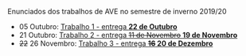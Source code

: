 Enunciados dos trabalhos de AVE no semestre de inverno  2019/20

* 05 Outubro: [Trabalho 1 - entrega **22 de Outubro**](trabalho1.md)
* 21 Outubro: [Trabalho 2 - entrega ~~11 de Novembro~~ **19 de Novembro**](trabalho2.md)
* ~~22~~ 26 Novembro: [Trabalho 3 - entrega **~~16~~ 20 de Dezembro**](trabalho3.md)
